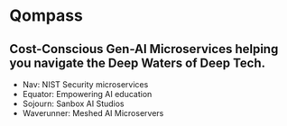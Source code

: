 # Qompass
## Cost-Conscious Gen-AI Microservices helping you navigate the Deep Waters of Deep Tech.

- Nav: NIST Security microservices
- Equator: Empowering AI education
- Sojourn: Sanbox AI Studios
- Waverunner: Meshed AI Microservers

